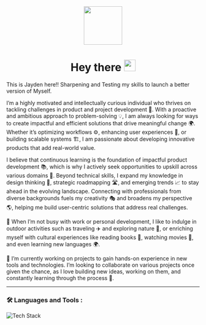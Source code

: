 
<div id="header" align="center">
 <img src="https://media.giphy.com/media/M9gbBd9nbDrOTu1Mqx/giphy.gif" width="100"/>
</div>

<h1 align="center">
  Hey there
  <img src="https://media.giphy.com/media/hvRJCLFzcasrR4ia7z/giphy.gif" width="30px"/>
</h1>

This is Jayden here!! Sharpening and Testing my skills to launch a better version of Myself.
 
I’m a highly motivated and intellectually curious individual who thrives on tackling challenges in product and project development 🚀. With a proactive and ambitious approach to problem-solving 💡, I am always looking for ways to create impactful and efficient solutions that drive meaningful change 🌍. Whether it’s optimizing workflows ⚙️, enhancing user experiences 🎨, or building scalable systems 🏗️, I am passionate about developing innovative products that add real-world value.

I believe that continuous learning is the foundation of impactful product development 📚, which is why I actively seek opportunities to upskill across various domains 🔄. Beyond technical skills, I expand my knowledge in design thinking 🎯, strategic roadmapping 🛣️, and emerging trends 📈 to stay ahead in the evolving landscape. Connecting with professionals from diverse backgrounds fuels my creativity 🎭 and broadens my perspective 🌎, helping me build user-centric solutions that address real challenges.

🌱 When I’m not busy with work or personal development, I like to indulge in outdoor activities such as traveling ✈️ and exploring nature 🌲, or enriching myself with cultural experiences like reading books 📖, watching movies 🍿, and even learning new languages 🌍.

🔭 I’m currently working on projects to gain hands-on experience in new tools and technologies. I’m looking to collaborate on various projects once given the chance, as I love building new ideas, working on them, and constantly learning through the process 🚀.

---

### 🛠️ Languages and Tools :
<img src="https://skillicons.dev/icons?i=html,css,js,vuejs,jquery,php,cpp,py,wordpress,mysql,github,vscode,git,tensorflow,stackoverflow,react,reactnative,postman,swagger,mui&perline=5" alt="Tech Stack" />
